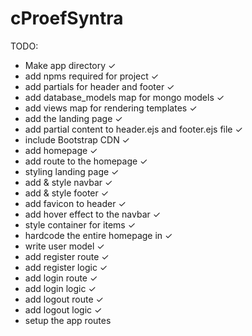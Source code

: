 # cProefSyntra

TODO:
* Make app directory ✓
* add npms required for project ✓
* add partials for header and footer ✓
* add database_models map for mongo models ✓
* add views map for rendering templates ✓
* add the landing page ✓
* add partial content to header.ejs and footer.ejs file ✓
* include Bootstrap CDN ✓
* add homepage ✓
* add route to the homepage ✓
* styling landing page ✓
* add & style navbar ✓
* add & style footer ✓
* add favicon to header ✓
* add hover effect to the navbar ✓
* style container for items ✓
* hardcode the entire homepage in ✓
* write user model ✓
* add register route ✓
* add register logic ✓
* add login route ✓
* add login logic ✓
* add logout route ✓
* add logout logic ✓
* setup the app routes